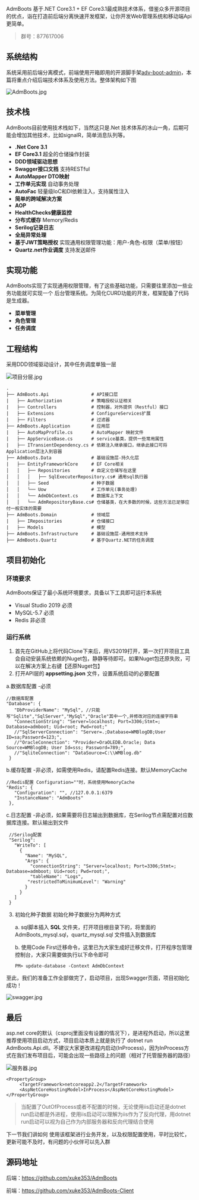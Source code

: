 AdmBoots 基于.NET Core3.1 + EF Core3.1最成熟技术体系，借鉴众多开源项目的优点，诣在打造前后端分离快速开发框架，让你开发Web管理系统和移动端Api更简单。
> 群号：877617006
## 系统结构
系统采用前后端分离模式，前端使用开箱即用的开源脚手架[adv-boot-admin](https://github.com/LANIF-UI/dva-boot-admin)，本篇将重点介绍后端技术体系及使用方法。整体架构如下图

![AdmBoots.jpg](https://i.loli.net/2020/09/22/JnrW6ONts2mV9hA.jpg)

## 技术栈
AdmBoots目前使用技术栈如下，当然这只是.Net 技术体系的冰山一角，后期可能会增加其他技术，比如signalR，简单消息队列等。
- **.Net Core 3.1**
- **EF Core3.1**  超全的仓储操作封装
- **DDD领域驱动思想**
- **Swagger接口文档** 支持RESTful
- **AutoMapper DTO映射**
- **工作单元实现** 自动事务处理
- **AutoFac** 轻量级IoC和DI依赖注入，支持属性注入
- **简单的跨域解决方案**
- **AOP**
- **HealthChecks健康监控**
- **分布式缓存** Memory/Redis
- **Serilog记录日志**
- **全局异常处理**
- **基于JWT策略授权** 实现通用权限管理功能：用户-角色-权限（菜单/按钮）
- **Quartz.net作业调度** 支持发送邮件
  
## 实现功能
AdmBoots实现了实现通用权限管理，有了这些基础功能，只需要往里添加一些业务功能就可实现一个 后台管理系统。为简化CURD功能的开发，框架配备了代码是生成器。
- **菜单管理**
- **角色管理**
- **任务调度**

## 工程结构
采用DDD领域驱动设计，其中任务调度单独一层

![项目分层.jpg](https://i.loli.net/2020/09/26/sYTRjxXgaJNdzom.jpg)


```
.
├── AdmBoots.Api                # API接口层
|   ├── Authorization           # 策略授权认证相关
|   ├── Controllers             # 控制器，对外提供（Restful）接口
|   ├── Extensions              # ConfigureServices扩展
|   ├── Filters                 # 过滤器
├── AdmBoots.Application        # 应用层
|   ├── AutoMapProfile.cs       # AutoMapper 映射文件
|   ├── AppServiceBase.cs       # service基类，提供一些常用属性
|   ├── ITransientDependency.cs # 依赖注入继承接口，继承此接口可将Application层注入到容器
├── AdmBoots.Data               # 基础设施层-持久化层
|   ├── EntityFrameworkCore     # EF Core相关
│   │   ├── Repositories        # 自定义仓储写在这里  
│   │   │   ├── SqlExecuterRepository.cs# 通用sql执行器
│   │   ├── Seed                # 种子数据
│   │   └── Uow                 # 工作单元(事务处理)
│   │   └── AdmDbContext.cs     # 数据库上下文 
│   │   └── AdmRepositoryBase.cs# 仓储基类，在大多数的时候，这些方法已足够应付一般实体的需要      
├── AdmBoots.Domain             # 领域层
|   ├── IRepositories           # 仓储接口
|   ├── Models                  # 模型
├── AdmBoots.Infrastructure     # 基础设施层-通用技术支持
├── AdmBoots.Quartz             # 基于Quartz.NET的任务调度
```
## 项目初始化
### 环境要求
AdmBoots保证了最小系统环境要求，具备以下工具即可运行本系统

* Visual Studio 2019 必须
* MySQL-5.7          必须
* Redis              非必须

### 运行系统
1. 首先在GitHub上将代码Clone下来后，用VS2019打开，第一次打开项目工具会自动安装系统依赖的Nuget包，静静等待即可。如果Nuget包还原失败，可以在解决方案上右键【还原Nuget包】
2. 打开API层的 <b>appsetting.json</b> 文件，设置系统启动的必要配置
  
  a.数据库配置 -必须
 ```
//数据库配置
 "Database": {
    "DbProviderName": "MySql", //只能写"Sqlite","SqlServer","MySql","Oracle"其中一个,并修改对应的连接字符串
    "ConnectionString": "Server=localhost; Port=3306;Stmt=; Database=admboot; Uid=root; Pwd=root;"
    //"SqlServerConnection": "Server=.;Database=WMBlogDB;User ID=sa;Password=123;",
    //"OracleConnection": "Provider=OraOLEDB.Oracle; Data Source=WMBlogDB; User Id=sss; Password=789;",
    //"SqliteConnection": "DataSource=C:\\WMBlog.db"
  }

 ```
 b.缓存配置 -非必须，如需使用Redis，请配置Redis连接。默认MemoryCache
 ```
//Redis配置 Configuration=""时，系统使用MemoryCache
 "Redis": {
    "Configuration": "", //127.0.0.1:6379
    "InstanceName": "AdmBoots"
  },
 ```
 c.日志配置 -非必须，如果需要将日志输出到数据库，在Serilog节点需配置对应数据库连接。默认输出到文件
 ```
  //Serilog配置
  "Serilog":
    "WriteTo": [
      {
        "Name": "MySQL",
        "Args": {
          "connectionString": "Server=localhost; Port=3306;Stmt=; Database=admboot; Uid=root; Pwd=root;",
          "tableName": "Logs",
         "restrictedToMinimumLevel": "Warning"
        }
      }     
    ]
  }
 ```
3. 初始化种子数据
   初始化种子数据分为两种方式
   
   a. sql脚本插入 <b>SQL</b> 文件夹，打开项目根目录下的，将里面的 AdmBoots_mysql.sql，quartz_mysql.sql 文件插入到数据库
   
   b. 使用Code First迁移命令，这里已为大家生成好迁移文件，打开程序包管理控制台，大家只需要做执行以下命令即可
    
    ```
    PM> update-database -Context AdmDbContext
    ```
至此，我们的准备工作全部做完了，启动项目，出现Swagger页面，项目初始化成功！

![swagger.jpg](https://i.loli.net/2020/09/26/UXWdTZv4wJ1MqAl.jpg)
## 最后
asp.net core的默认（csproj里面没有设置的情况下），是进程外启动，所以这里推荐使用项目启动方式，项目启动本质上就是执行了 dotnet run AdmBoots.Api.dll。不建议大家更改进程内启动(InProcess)，因为InProcess方式在我们发布项目后，可能会出现一些路径上的问题（相对了托管服务器的路径）

![服务器.jpg](https://i.loli.net/2020/09/26/KRhAIu8BQn7vZOX.jpg)

```
<PropertyGroup>
     <TargetFramework>netcoreapp2.2</TargetFramework>
     <AspNetCoreHostingModel>InProcess</AspNetCoreHostingModel>
</PropertyGroup>
 ```
> 当配置了OutOfProcess或者不配置的时候，无论使用iis启动还是dotnet run启动都是外进程，使用iis启动可以理解为iis作为了反向代理，用dotnet run启动可以视为自己作为内部服务器和反向代理结合使用


 下一节我们讲如何 使用该框架进行业务开发，以及权限配置使用，平时比较忙，更新可能不及时，有问题的小伙伴可以先入群

## 源码地址
后端：<https://github.com/xuke353/AdmBoots>

前端：<https://github.com/xuke353/AdmBoots-Client>
